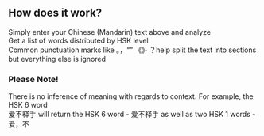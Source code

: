 How does it work?
-----------------

Simply enter your Chinese (Mandarin) text above and analyze  
Get a list of words distributed by HSK level  
Common punctuation marks like 。，“” 《》· ？help split the text into sections but everything else is ignored

### Please Note!

There is no inference of meaning with regards to context. For example, the HSK 6 word  
爱不释手 will return the HSK 6 word - 爱不释手 as well as two HSK 1 words - 爱，不
